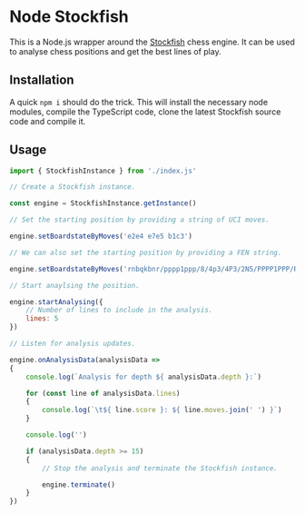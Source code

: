 # Node Stockfish

This is a Node.js wrapper around the [Stockfish](https://stockfishchess.org/)
chess engine. It can be used to analyse chess positions and get the best
lines of play.

## Installation

A quick `npm i` should do the trick.
This will install the necessary node modules, compile the TypeScript code,
clone the latest Stockfish source code and compile it.

## Usage

```js
import { StockfishInstance } from './index.js'

// Create a Stockfish instance.

const engine = StockfishInstance.getInstance()

// Set the starting position by providing a string of UCI moves.

engine.setBoardstateByMoves('e2e4 e7e5 b1c3')

// We can also set the starting position by providing a FEN string.

engine.setBoardstateByMoves('rnbqkbnr/pppp1ppp/8/4p3/4P3/2N5/PPPP1PPP/R1BQKBNR b KQkq - 0 1')

// Start anaylsing the position.

engine.startAnalysing({
	// Number of lines to include in the analysis.
	lines: 5
})

// Listen for analysis updates.

engine.onAnalysisData(analysisData =>
{
	console.log(`Analysis for depth ${ analysisData.depth }:`)

	for (const line of analysisData.lines)
	{
		console.log(`\t${ line.score }: ${ line.moves.join(' ') }`)
	}

	console.log('')

	if (analysisData.depth >= 15)
	{
		// Stop the analysis and terminate the Stockfish instance.

		engine.terminate()
	}
})
```